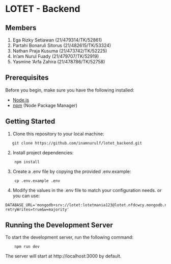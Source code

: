 # LOTET - Backend

## Members

1. Ega Rizky Setiawan (21/479314/TK/52861)
2. Partahi Bonaruli Sitorus (21/482615/TK/53324)
3. Nathan Praja Kusuma (21/473742/TK/52225)
4. In’am Nurul Fuady (21/479707/TK/52919)
5. Yasmine ‘Arfa Zahira (21/478786/TK/52758)




## Prerequisites

Before you begin, make sure you have the following installed:

- [Node.js](https://nodejs.org/)
- [npm](https://www.npmjs.com/) (Node Package Manager)

## Getting Started

1. Clone this repository to your local machine:

```shell
   git clone https://github.com/inamnurulf/lotet_backend.git
```
2. Install project dependencies:
```shell
    npm install
```
3. Create a .env file by copying the provided .env.example:
```shell
    cp .env.example .env
```
4. Modify the values in the .env file to match your configuration needs.
or you can use:
```shell
DATABASE_URL='mongodb+srv://lotet:lotetmania123@lotet.nfdcwcy.mongodb.net/?retryWrites=true&w=majority'
```

## Running the Development Server
To start the development server, run the following command:
```shell
    npm run dev
```
The server will start at http://localhost:3000 by default.


